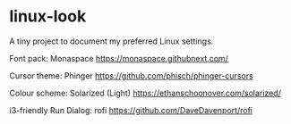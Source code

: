 # linux-look

A tiny project to document my preferred Linux settings.

Font pack: Monaspace https://monaspace.githubnext.com/

Cursor theme: Phinger https://github.com/phisch/phinger-cursors

Colour scheme: Solarized (Light) https://ethanschoonover.com/solarized/

i3-friendly Run Dialog: rofi https://github.com/DaveDavenport/rofi

